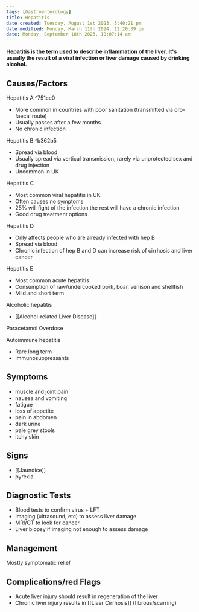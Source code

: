 ```yaml
---
tags: [Gastroenterology]
title: Hepatitis
date created: Tuesday, August 1st 2023, 5:40:21 pm
date modified: Monday, March 11th 2024, 12:20:39 pm
date: Monday, September 18th 2023, 10:07:14 am
---
```


**Hepatitis is the term used to describe inflammation of the liver. It's usually the result of a viral infection or liver damage caused by drinking alcohol.**

## Causes/Factors

Hepatitis A ^751ce0

- More common in countries with poor sanitation (transmitted via oro-faecal route)
- Usually passes after a few months
- No chronic infection

Hepatitis B ^b362b5

- Spread via blood
- Usually spread via vertical transmission, rarely via unprotected sex and drug injection
- Uncommon in UK

Hepatitis C

- Most common viral hepatitis in UK
- Often causes no symptoms
- 25% will fight of the infection the rest will have a chronic infection
- Good drug treatment options

Hepatitis D

- Only affects people who are already infected with hep B
- Spread via blood
- Chronic infection of hep B and D can increase risk of cirrhosis and liver cancer

Hepatitis E

- Most common acute hepatitis
- Consumption of raw/undercooked pork, boar, venison and shellfish
- Mild and short term

Alcoholic hepatitis

- [[Alcohol-related Liver Disease]]

Paracetamol Overdose

Autoimmune hepatitis

- Rare long term
- Immunosuppressants

## Symptoms

- muscle and joint pain
- nausea and vomiting
- fatigue
- loss of appetite
- pain in abdomen
- dark urine
- pale grey stools
- itchy skin

## Signs

- [[Jaundice]]
- pyrexia

## Diagnostic Tests

- Blood tests to confirm virus + LFT
- Imaging (ultrasound, etc) to assess liver damage
- MRI/CT to look for cancer
- Liver biopsy if imaging not enough to assess damage

## Management

Mostly symptomatic relief

## Complications/red Flags

- Acute liver injury should result in regeneration of the liver
- Chronic liver injury results in [[Liver Cirrhosis]] (fibrous/scarring)
